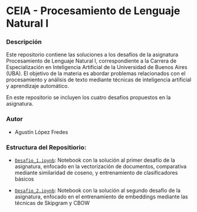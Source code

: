 # CEIA - Procesamiento de Lenguaje Natural I

### Descripción
Este repositorio contiene las soluciones a los desafíos de la asignatura Procesamiento de Lenguaje Natural I, correspondiente a la Carrera de Especialización en Inteligencia Artificial de la Universidad de Buenos Aires (UBA). El objetivo de la materia es abordar problemas relacionados con el procesamiento y análisis de texto mediante técnicas de inteligencia artificial y aprendizaje automático.

En este repositorio se incluyen los cuatro desafíos propuestos en la asignatura.


### Autor
 - Agustín López Fredes

### Estructura del Repositiorio:

- [`Desafio_1.ipynb`](.Desafio_1/Desafio_1.ipynb): Notebook con la solución al primer desafío de la asignatura, enfocado en la vectorización de documentos, comparativa mediante similaridad de coseno, y entrenamiento de clasificadores básicos

- [`Desafio_2.ipynb`](.Desafio_2/Desafio_2.ipynb): Notebook con la solución al segundo desafío de la asignatura, enfocado en el entrenamiento de embeddings mediante las técnicas de Skipgram y CBOW